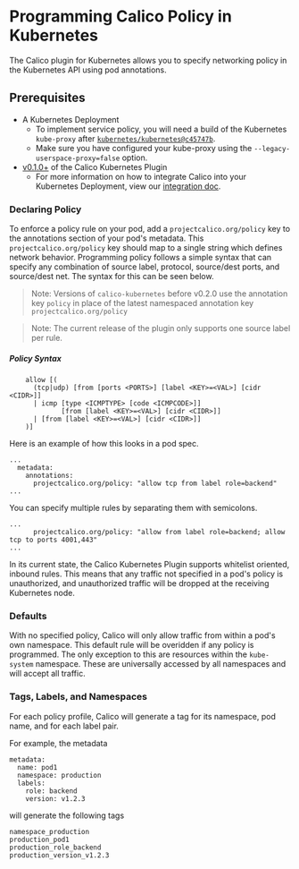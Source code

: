 # Programming Calico Policy in Kubernetes
The Calico plugin for Kubernetes allows you to specify networking policy in the Kubernetes API using pod annotations. 

## Prerequisites
* A Kubernetes Deployment
    - To implement service policy, you will need a build of the Kubernetes `kube-proxy` after [`kubernetes/kubernetes@c45747b`](https://github.com/kubernetes/kubernetes/commit/c45747bfad303c99c202e33ce8d470a1d2d4fcc4).
    - Make sure you have configured your kube-proxy using the `--legacy-userspace-proxy=false` option.
* [v0.1.0+](https://github.com/projectcalico/calico-kubernetes/releases) of the Calico Kubernetes Plugin
    - For more information on how to integrate Calico into your Kubernetes Deployment, view our [integration doc](KubernetesIntegration.md).

### Declaring Policy
To enforce a policy rule on your pod, add a `projectcalico.org/policy` key to the annotations section of your pod's metadata. This `projectcalico.org/policy` key should map to a single string which defines network behavior. Programming policy follows a simple syntax that can specify any combination of source label, protocol, source/dest ports, and source/dest net. The syntax for this can be seen below.

>Note: Versions of `calico-kubernetes` before v0.2.0 use the annotation key `policy` in place of the latest namespaced annotation key `projectcalico.org/policy`

>Note: The current release of the plugin only supports one source label per rule.

##### Policy Syntax
```
    allow [(
      (tcp|udp) [from [ports <PORTS>] [label <KEY>=<VAL>] [cidr <CIDR>]]
      | icmp [type <ICMPTYPE> [code <ICMPCODE>]]
             [from [label <KEY>=<VAL>] [cidr <CIDR>]]
      | [from [label <KEY>=<VAL>] [cidr <CIDR>]]
    )]
```


Here is an example of how this looks in a pod spec.
```
...
  metadata:
    annotations:
      projectcalico.org/policy: "allow tcp from label role=backend"
...
```

You can specify multiple rules by separating them with semicolons.
```
...
      projectcalico.org/policy: "allow from label role=backend; allow tcp to ports 4001,443"
...
```
In its current state, the Calico Kubernetes Plugin supports whitelist oriented, inbound rules. This means that any traffic not specified in a pod's policy is unauthorized, and unauthorized traffic will be dropped at the receiving Kubernetes node.

### Defaults
With no specified policy, Calico will only allow traffic from within a pod's own namespace. This default rule will be overidden if any policy is programmed. The only exception to this are resources within the `kube-system` namespace. These are universally accessed by all namespaces and will accept all traffic.

### Tags, Labels, and Namespaces
For each policy profile, Calico will generate a tag for its namespace, pod name, and for each label pair.

For example, the metadata
```
metadata:
  name: pod1
  namespace: production
  labels:
    role: backend
    version: v1.2.3
```

will generate the following tags
```
namespace_production
production_pod1
production_role_backend
production_version_v1.2.3
```
